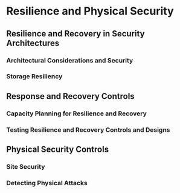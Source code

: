 # Resilience and Physical Security
## Resilience and Recovery in Security Architectures
### Architectural Considerations and Security
### Storage Resiliency
## Response and Recovery Controls
### Capacity Planning for Resilience and Recovery
### Testing Resilience and Recovery Controls and Designs
## Physical Security Controls
### Site Security
### Detecting Physical Attacks
